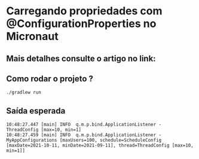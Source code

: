 # Carregando propriedades com @ConfigurationProperties no Micronaut

## Mais detalhes consulte o artigo no link: 

## Como rodar o projeto ?
`./gradlew run`

## Saída esperada

```
10:48:27.447 [main] INFO  q.m.p.bind.ApplicationListener - ThreadConfig [max=10, min=1]
10:48:27.459 [main] INFO  q.m.p.bind.ApplicationListener - MyAppConfigurations [maxUsers=100, schedule=ScheduleConfig [maxDate=2021-10-11, minDate=2021-09-11], thread=ThreadConfig [max=10, min=1]]
```